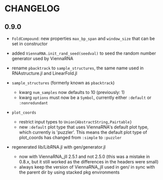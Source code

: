 # CHANGELOG

## 0.9.0

- `FoldCompound`: new properties `max_bp_span` and `window_size` that
  can be set in constructor

- added `ViennaRNA.init_rand_seed(seedval)` to seed the random
  number generator used by ViennaRNA

- rename `pbacktrack` to `sample_structures`, the same name used in
  RNAstructure.jl and LinearFold.jl

- `sample_structures` (formerly known as `pbacktrack`)
  - kwarg `num_samples` now defaults to 10 (previously: 1)
  - kwarg `options` must now be a `Symbol`, currently either `:default`
    or `:nonredundant`

- `plot_coords`
  - restrict input types to `Union{AbstractString,Pairtable}`
  - new `:default` plot type that uses ViennaRNA's default plot type,
    which currently is 'puzzler'. This means the default plot type of
    plot_coords has changed from `:simple` to `:puzzler`

- regenerated lib/LibRNA.jl with gen/generator.jl
  - now with ViennaRNA_jll 2.5.1 and not 2.5.0 (this was a mistake in
    0.8.x, but it still worked as the differences in the headers were
    small)
  - always keep the version of ViennaRNA_jll used in gen/ in sync with
    the parent dir by using stacked pkg environments

